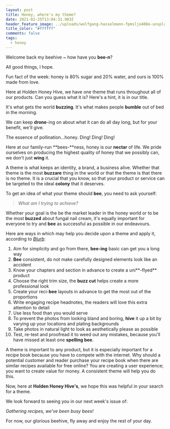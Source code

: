 ```yaml
---
layout: post
title: Honey, where's my theme?
date: 2021-02-25T13:04:31.903Z
header_feature_image: ../uploads/wolfgang-hasselmann-fpmsljo408e-unsplash.jpg
title_color: "#ffffff"
comments: false
tags:
  - honey
---
```

Welcome back my beehive ~ how have you **bee-n**?

All good things, I hope. 

Fun fact of the week: honey is 80% sugar and 20% water, and ours is 100% made from love.

Here at Holden Honey Hive, we have one theme that runs throughout all of our products. Can you guess what it is? Here's a hint, it is in our title.

It's what gets the world **buzzing**. It's what makes people **bumble** out of bed in the morning.

We can keep **drone**-ing on about what it can do all day long, but for your benefit, we'll give.

The essence of pollination...honey. Ding! Ding! Ding!

Here at our family-run **bees-**ness, honey is our **nectar** of life. We pride ourselves on producing the highest quality of honey that we possibly can, we don't just **wing** it.

A theme is what keeps an identity, a brand, a business alive. Whether that theme is the most **buzzare** thing in the world or that the theme is that there is no theme. It is a crucial that you know, so that your product or service can be targeted to the ideal **colony** that it deserves.

To get an idea of what your theme should **bee**, you need to ask yourself: 

> *What am I trying to achieve?*

Whether your goal is the be the market leader in the honey world or to be the most **buzzed** about fungal nail cream, it's equally important for everyone to try and **bee** as successful as possible in our endeavours.

Here are ways in which may help you decide upon a theme and apply it, according to *[Blurb](https://www.blurb.com/blog/10-tips-creating-cookbook/)*:

1. Aim for simplicity and go from there, **bee-ing** basic can get you a long way
2. **Bee** consistent, do not make carefully designed elements look like an accident
3. Know your chapters and section in advance to create a uni**\-flyed** product
4. Choose the right trim size, the **buzz cut** helps create a more professional look
5. Create your reci-**bee** layouts in advance to get the most out of the proportions
6. Write engaging recipe headnotes, the readers will love this extra attention to detail
7. Use less food than you would serve
8. To prevent the photos from looking bland and boring, **hive** it up a bit by varying up your locations and plating backgrounds 
9. Take photos in natural light to look as aesthetically please as possible
10. Test, re-test and proofread it to weed out any mistakes, because you'll have missed at least one **spelling bee**.

A theme is important to any product, but it is especially important for a recipe book because you have to compete with the internet. Why should a potential customer and reader purchase your recipe book when there are similar recipes available for free online? You are creating a user experience; you want to create value for money. A consistent theme will help you do this.

Now, here at **Holden Honey Hive's**, we hope this was helpful in your search for a theme.

We look forward to seeing you in our next week's issue of: 

*Gathering recipes, we've been busy bees!*

For now, our glorious beehive, fly away and enjoy the rest of your day.